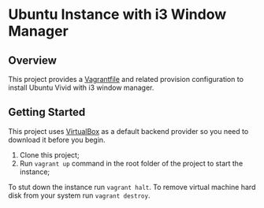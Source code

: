 # Ubuntu Instance with i3 Window Manager

## Overview
This project provides a [Vagrantfile](https://docs.vagrantup.com/v2/vagrantfile/) and related provision configuration to install Ubuntu Vivid with i3 window manager.

## Getting Started
This project uses [VirtualBox](https://www.virtualbox.org/) as a default backend provider so you need to download it before you begin.

1. Clone this project;
2. Run `vagrant up` command in the root folder of the project to start the instance;

To stut down the instance run `vagrant halt`.
To remove virtual machine hard disk from your system run `vagrant destroy`.

